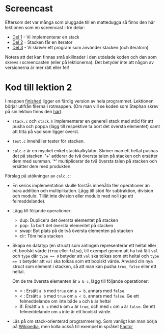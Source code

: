 # Screencast

Eftersom det var många som pluggade till en mattedugga så finns
den här lektionen som en screencast i tre delar:

* [Del 1](https://youtu.be/1Wtb6nYEoYI) - Vi implementerar en stack
* [Del 2](https://youtu.be/ndrevAdwjgQ) - Stacken får en iterator
* [Del 3](https://youtu.be/vwvNFKnSXmY) - Vi skriver ett program som använder stacken (och iteratorn)

Notera att det kan finnas små skillnader i den utdelade koden och
den som skrevs i screencasten (eller på lektionerna). Det betyder
inte att någon av versionerna är mer rätt eller fel!

# Kod till lektion 2

I mappen [finished](finished) ligger en färdig version av hela
programmet. Lektionen börjar utifrån filerna i rotmappen. (Om man
vill se koden som Stephan skrev på sin lektion finns den
[här](https://gist.github.com/kaeluka/169020abdb4f06a7cc20)).

* `stack.c` och `stack.h` implementerar en generell stack med stöd
  för att pusha och poppa (lägg till respektive ta bort det
  översta elementet) samt att titta på vad som ligger överst.

* `test.c` innehåller tester för stacken.

* `calc.c` är en mycket enkel stackkalkylator. Skriver man ett
heltal pushas det på stacken. '+' adderar de två översta talen på
stacken och ersätter dem med summan. '*' multiplicerar de två
översta talen på stacken och ersätter dem med produkten.

Förslag på utökningar av `calc.c`:

* En seriös implementation skulle förstås innehålla fler
  operationer än bara addition och multiplikation. Lägg till stöd
  för subtraktion, division och modulo. Tillåt inte division eller
  modulo med noll (ge ett felmeddelande).

* Lägg till följande operationer:
  - dup: Duplicera det översta elementet på stacken
  - pop: Ta bort det översta elementet på stacken
  - swap: Byt plats på de två översta elementen på stacken
  - clr: Töm hela stacken

* Skapa en datatyp (en struct) som antingen representerar ett
  heltal eller ett boolskt värde (`true` eller `false`), till exempel
  genom att ha två fält `val` och `type` där `type == 0` betyder
  att `val` ska tolkas som ett heltal och `type == 1` betyder att
  `val` ska tolkas som ett boolskt värde. Använd din nya struct
  som element i stacken, så att man kan pusha `true`, `false` eller
  ett heltal.

  Om de tre översta elementen är `a b c`, lägg till följande
  operationer:
  - = : Ersätt `a b` med `true` om `a = b`, annars med `false`
  - < : Ersätt `a b` med `true` om `a < b`, annars med `false`.
    Ge ett felmeddelande om inte både `a` och `b` är heltal
  - if: Ersätt `a b c` med `b` om `a` är `true`, och med `c` om
    `a` är `false`. Ge ett felmeddelande om `a` inte är ett boolskt
    värde.

* Läs på om stack-orienterad programmering. Som vanligt kan man
  börja på
  [Wikipedia](http://en.wikipedia.org/wiki/Stack-oriented_programming_language),
  men kolla också till exempel in språket [Factor](http://factorcode.org/)
